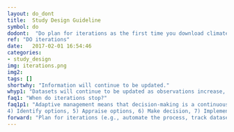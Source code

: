 ```yaml
---
layout: do_dont
title:  Study Design Guideline
symbol: do
dodont:  "Do plan for iterations as the first time you download climate data should not be your last"
ref: "DO iterations" 
date:   2017-02-01 16:54:46
categories:
- study_design
img: iterations.png
img2: 
tags: []
shortwhy: "Information will continue to be updated."
whyp1: "Datasets will continue to be updated as observations increase, models improve, errors are corrected, computational capacity increases, and hydrology and climate science advance. As such, iteration and updating should be included in a risk management framework, where new strategies are allowed to develop as new knowledge becomes available. This includes revisiting decisions when new information (e.g., new climate scenarios) are available (Willows and Connell 2003)."
faq1: "When do iterations stop?"
faq1p1: "Adaptive management means that decision-making is a continuous process, and we need to continually keep information used to support decisions up to date (a circular process). However, decisions can be made along the way.  As an example of what this looks like, see the eight stages of the decision-making framework in Willows and Connell (2003): 1) Identify problem and objectives, 2) Establish decision-making criteria, 3) Assess risk,
4) Identify options, 5) Appraise options, 6) Make decision, 7) Implement decision, and 8) Monitor, evaluate and review. Importantly, decision-making occurs in the midst of iterations with the best available information at the time and with knowledge that it will be readdressed as more information becomes available (NAVFAC 2017).  This needs to take into account that decisions occur at specific moments in time and therefore questions need to be constructed to be tractable within a timeline and the whole process designed to incremented and, when possible, flexible, modular, and updatable."
forward: "Plan for iterations (e.g., automate the process, track dataset updates and model versions, document all steps in the process).  This will also help recovery when unforeseen errors are uncovered.  When possible sign up for notices that provide information on new releases or error updates."
---
```

